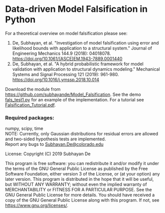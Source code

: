 # Data-driven Model Falsification in Python

For a theoretical overview on model falsification please see:   

1. De, Subhayan, et al. "Investigation of model falsification using error and likelihood bounds with application to a structural system." Journal of Engineering Mechanics 144.9 (2018): 04018078.   
https://doi.org/10.1061/(ASCE)EM.1943-7889.0001440  
2. De, Subhayan, et al. "A hybrid probabilistic framework for model validation with application to structural dynamics modeling." Mechanical Systems and Signal Processing 121 (2019): 961-980.  
https://doi.org/10.1016/j.ymssp.2018.10.014 


Download the module from https://github.com/subhayande/Model_Falsification. See the demo [fals_test1.py](fals_test1.py) for an example of the implementation. For a tutorial see [Falsification_Tutorial.pdf](Falsification_Tutorial.pdf).  

### Required packages: ###
numpy, scipy, time  
NOTE: Currently, only Gaussian distributions for residual errors are allowed and two-sided hypothesis tests are implemented.  
Report any bugs to Subhayan.De@colorado.edu 


License: Copyright (C) 2019 Subhayan De 

This program is free software: you can redistribute it and/or modify it under the terms
of the GNU General Public License as published by the Free Software Foundation, either
version 3 of the License, or (at your option) any later version.
This program is distributed in the hope that it will be useful, but WITHOUT ANY
WARRANTY; without even the implied warranty of MERCHANTABILITY or FITNESS
FOR A PARTICULAR PURPOSE. See the GNU General Public License for more details.
You should have received a copy of the GNU General Public License along with this
program. If not, see https://www.gnu.org/licenses/.



